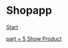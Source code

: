 # Shopapp
<!-- ### []('') -->

[Start]('https://github.com/codewithrafiq/flutter_shopApp/commit/aae74e0addc9fae950693f04a6d762db7aa6fab5)

[part = 5 Show Product]('https://github.com/codewithrafiq/flutter_shopApp/tree/c708854d41ca7a91cd1668b32c499002e1262321') 
